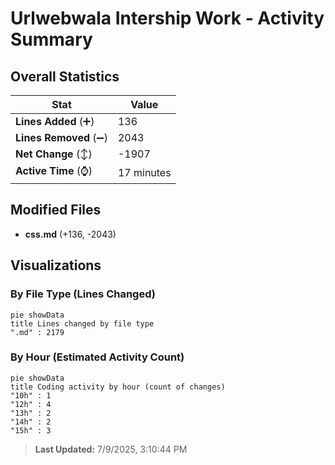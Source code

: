 # Urlwebwala Intership Work - Activity Summary 

## Overall Statistics

| Stat                   | Value                                                             |
| ---------------------- | ----------------------------------------------------------------- |
| **Lines Added** (➕)   | 136                                          |
| **Lines Removed** (➖) | 2043                                        |
| **Net Change** (↕)    | -1907                |
| **Active Time** (⌚)   | 17 minutes |


## Modified Files
- **css.md** (+136, -2043)

## Visualizations

### By File Type (Lines Changed)

```mermaid
pie showData
title Lines changed by file type
".md" : 2179
```

### By Hour (Estimated Activity Count)

```mermaid
pie showData
title Coding activity by hour (count of changes)
"10h" : 1
"12h" : 4
"13h" : 2
"14h" : 2
"15h" : 3
```


> **Last Updated:** 7/9/2025, 3:10:44 PM
